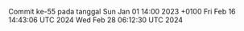 Commit ke-55 pada tanggal Sun Jan 01 14:00 2023 +0100
Fri Feb 16 14:43:06 UTC 2024
Wed Feb 28 06:12:30 UTC 2024
